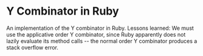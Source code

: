 # Y Combinator in Ruby

An implementation of the Y combinator in Ruby. Lessons learned: We must use the applicative order Y combinator,
since Ruby apparently does not lazily evaluate its method calls -- the normal order Y combinator produces a
stack overflow error.